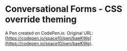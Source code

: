 # Conversational Forms - CSS override theming

A Pen created on CodePen.io. Original URL: [https://codepen.io/space10/pen/baeKWg](https://codepen.io/space10/pen/baeKWg).

